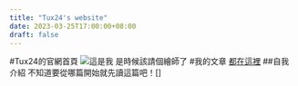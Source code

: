 ```yaml
---
title: "Tux24's website"
date: 2023-03-25T17:00:00+08:00
draft: false
---
```


#Tux24的官網首頁
![這是我](https://zh.wikipedia.org/wiki/Linux#/media/File:Tux.svg)
是時候該請個繪師了
#我的文章
[都在這裡](https://tux24.xyz/articles/)
##自我介紹
不知道要從哪篇開始就先讀這篇吧！[]

